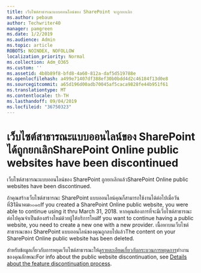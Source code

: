 ```yaml
---
title: เว็บไซต์สาธารณะแบบออนไลน์ของ SharePoint จะถูกยกเลิก
ms.author: pebaum
author: Techwriter40
manager: pamgreen
ms.date: 1/2/2019
ms.audience: Admin
ms.topic: article
ROBOTS: NOINDEX, NOFOLLOW
localization_priority: Normal
ms.collection: Adm_O365
ms.custom: ''
ms.assetid: 4b8b89f8-bfd8-4a60-812a-daf5d519788e
ms.openlocfilehash: a499e71407df388ef30b0bdd4d2c46184f13d0e8
ms.sourcegitcommit: a65d196d00adb70045af5caca9828fe44b951f61
ms.translationtype: MT
ms.contentlocale: th-TH
ms.lasthandoff: 09/04/2019
ms.locfileid: "36750323"
---
```

# <a name="sharepoint-online-public-websites-have-been-discontinued"></a><span data-ttu-id="f200d-102">เว็บไซต์สาธารณะแบบออนไลน์ของ SharePoint ได้ถูกยกเลิก</span><span class="sxs-lookup"><span data-stu-id="f200d-102">SharePoint Online public websites have been discontinued</span></span>

<span data-ttu-id="f200d-103">เว็บไซต์สาธารณะแบบออนไลน์ของ SharePoint ถูกยกเลิกแล้ว</span><span class="sxs-lookup"><span data-stu-id="f200d-103">SharePoint Online public websites have been discontinued.</span></span>

<span data-ttu-id="f200d-104">ถ้าคุณสร้างเว็บไซต์สาธารณะ SharePoint แบบออนไลน์คุณก็สามารถใช้งานได้ต่อไปเมื่อวันที่31มีนาคม๒๐๑๘</span><span class="sxs-lookup"><span data-stu-id="f200d-104">If you created a SharePoint Online public website, you were able to continue using it thru March 31, 2018.</span></span> <span data-ttu-id="f200d-105">หากคุณต้องการที่จะมีเว็บไซต์สาธารณะต่อไปคุณจำเป็นต้องสร้างใหม่ด้วยผู้ให้บริการใหม่</span><span class="sxs-lookup"><span data-stu-id="f200d-105">If you want to continue having a public website, you need to create a new one with a new provider.</span></span> <span data-ttu-id="f200d-106">เนื้อหาบนเว็บไซต์สาธารณะของ SharePoint แบบออนไลน์ของคุณถูกลบไปแล้ว</span><span class="sxs-lookup"><span data-stu-id="f200d-106">The content on your SharePoint Online public website has been deleted.</span></span>

<span data-ttu-id="f200d-107">สำหรับข้อมูลเกี่ยวกับการหยุดเว็บไซต์สาธารณะให้ดู[รายละเอียดเกี่ยวกับกระบวนการหยุดการ](https://go.microsoft.com/fwlink/?linkid=866980)ทำงานของคุณลักษณะ</span><span class="sxs-lookup"><span data-stu-id="f200d-107">For info about the public website discontinuation, see [Details about the feature discontinuation process](https://go.microsoft.com/fwlink/?linkid=866980).</span></span>
